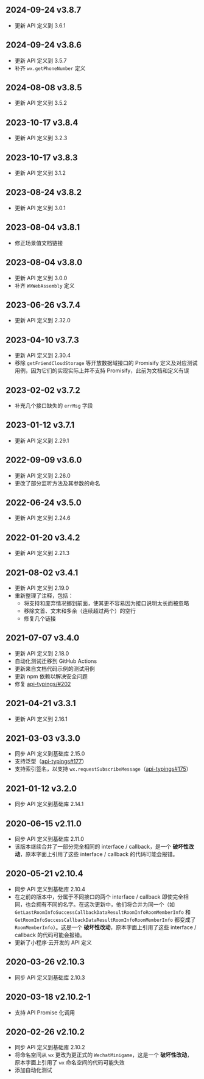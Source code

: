 ## 2024-09-24 v3.8.7
- 更新 API 定义到 3.6.1

## 2024-09-24 v3.8.6
- 更新 API 定义到 3.5.7
- 补齐 `wx.getPhoneNumber` 定义

## 2024-08-08 v3.8.5
- 更新 API 定义到 3.5.2

## 2023-10-17 v3.8.4
- 更新 API 定义到 3.2.3

## 2023-10-17 v3.8.3
- 更新 API 定义到 3.1.2

## 2023-08-24 v3.8.2
- 更新 API 定义到 3.0.1

## 2023-08-04 v3.8.1
- 修正场景值文档链接

## 2023-08-04 v3.8.0
- 更新 API 定义到 3.0.0
- 补齐 `WXWebAssembly` 定义

## 2023-06-26 v3.7.4
- 更新 API 定义到 2.32.0

## 2023-04-10 v3.7.3
- 更新 API 定义到 2.30.4
- 移除 `getFriendCloudStorage` 等开放数据域接口的 Promisify 定义及对应测试用例，因为它们的实现实际上并不支持 Promisify，此前为文档和定义有误

## 2023-02-02 v3.7.2
- 补充几个接口缺失的 `errMsg` 字段

## 2023-01-12 v3.7.1
- 更新 API 定义到 2.29.1

## 2022-09-09 v3.6.0
- 更新 API 定义到 2.26.0
- 更改了部分监听方法及其参数的命名

## 2022-06-24 v3.5.0
- 更新 API 定义到 2.24.6

## 2022-01-20 v3.4.2
- 更新 API 定义到 2.21.3

## 2021-08-02 v3.4.1
- 更新 API 定义到 2.19.0
- 重新整理了注释，包括：
  - 将支持和废弃情况挪到前面，使其更不容易因为接口说明太长而被忽略
  - 移除文首、文末和多余（连续超过两个）的空行
  - 修复几个链接

## 2021-07-07 v3.4.0
- 更新 API 定义到 2.18.0
- 自动化测试迁移到 GitHub Actions
- 更新来自文档代码示例的测试用例
- 更新 npm 依赖以解决安全问题
- 修复 [api-typings/#202](https://github.com/wechat-miniprogram/api-typings/issues/202)

## 2021-04-21 v3.3.1
- 更新 API 定义到 2.16.1

## 2021-03-03 v3.3.0
- 同步 API 定义到基础库 2.15.0
- 支持泛型（[api-typings#177](https://github.com/wechat-miniprogram/api-typings/issues/177)）
- 支持索引签名，以支持 `wx.requestSubscribeMessage`（[api-typings#175](https://github.com/wechat-miniprogram/api-typings/issues/175)）

## 2021-01-12 v3.2.0
- 同步 API 定义到基础库 2.14.1

## 2020-06-15 v2.11.0
- 同步 API 定义到基础库 2.11.0
- 该版本继续合并了一部分完全相同的 interface / callback，是一个 **破坏性改动**，原本字面上引用了这些 interface / callback 的代码可能会报错。

## 2020-05-21 v2.10.4
- 同步 API 定义到基础库 2.10.4
- 在之前的版本中，分属于不同接口的两个 interface / callback 即使完全相同，也会拥有不同的名字。在这次更新中，他们将合并为同一个（如 `GetLastRoomInfoSuccessCallbackDataResultRoomInfoRoomMemberInfo` 和 `GetRoomInfoSuccessCallbackDataResultRoomInfoRoomMemberInfo` 都变成了 `RoomMemberInfo`）。这是一个 **破坏性改动**，原本字面上引用了这些 interface / callback 的代码可能会报错。
- 更新了小程序·云开发的 API 定义

## 2020-03-26 v2.10.3
- 同步 API 定义到基础库 2.10.3

## 2020-03-18 v2.10.2-1
- 支持 API Promise 化调用

## 2020-02-26 v2.10.2
- 同步 API 定义到基础库 2.10.2
- 将命名空间从 `wx` 更改为更正式的 `WechatMinigame`，这是一个 **破坏性改动**，原本字面上引用了 `wx` 命名空间的代码可能失效
- 添加自动化测试